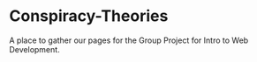 # Conspiracy-Theories

A place to gather our pages for the Group Project for Intro to Web Development. 
